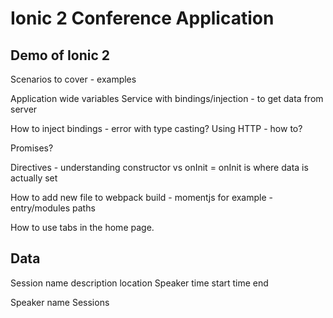 # Ionic 2 Conference Application

## Demo of Ionic 2

Scenarios to cover - examples

Application wide variables
Service with bindings/injection - to get data from server

How to inject bindings - error with type casting?
Using HTTP - how to? 

Promises?

Directives - understanding constructor vs onInit = onInit is where data is actually set

How to add new file to webpack build - momentjs for example - entry/modules paths

How to use tabs in the home page.


## Data

Session
  name
  description
  location
  Speaker
  time start
  time end

Speaker
  name
  Sessions
